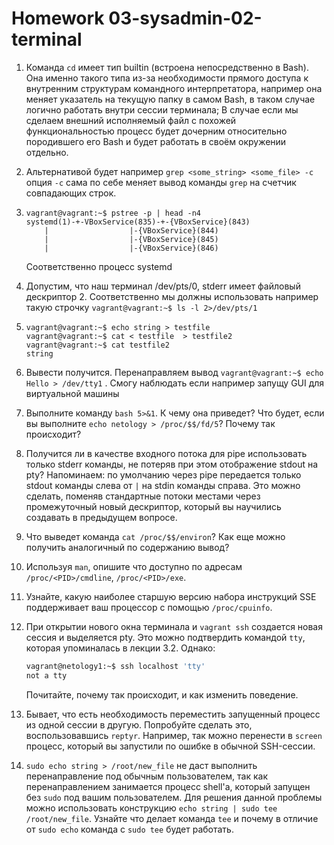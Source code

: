 # Homework 03-sysadmin-02-terminal

1. Команда `cd` имеет тип builtin (встроена непосредственно в Bash). Она именно такого типа из-за необходимости прямого доступа к внутренним структурам командного интерпретатора, например она меняет указатель на текущую папку в самом Bash, в таком случае логично работать внутри сессии терминала; В случае если мы сделаем внешний исполняемый файл с похожей функциональностью процесс будет дочерним относительно породившего его Bash и будет работать в своём окружении отдельно.
2. Альтернативой будет например `grep <some_string> <some_file> -c` опция `-с` сама по себе меняет вывод команды `grep` на счетчик совпадающих строк.
3.     vagrant@vagrant:~$ pstree -p | head -n4
       systemd(1)-+-VBoxService(835)-+-{VBoxService}(843)
           |                  |-{VBoxService}(844)
           |                  |-{VBoxService}(845)
           |                  |-{VBoxService}(846)  
    Соответственно процесс systemd
4. Допустим, что наш терминал /dev/pts/0, stderr имеет файловый дескриптор 2. Соответственно мы должны использовать например такую строчку `vagrant@vagrant:~$ ls -l 2>/dev/pts/1`
5.     vagrant@vagrant:~$ echo string > testfile
       vagrant@vagrant:~$ cat < testfile  > testfile2
       vagrant@vagrant:~$ cat testfile2
       string
6. Вывести получится. Перенаправляем вывод `vagrant@vagrant:~$ echo Hello > /dev/tty1` . Смогу наблюдать если например запущу GUI для виртуальной машины 
7. Выполните команду `bash 5>&1`. К чему она приведет? Что будет, если вы выполните `echo netology > /proc/$$/fd/5`? Почему так происходит?
8. Получится ли в качестве входного потока для pipe использовать только stderr команды, не потеряв при этом отображение stdout на pty? Напоминаем: по умолчанию через pipe передается только stdout команды слева от `|` на stdin команды справа.
Это можно сделать, поменяв стандартные потоки местами через промежуточный новый дескриптор, который вы научились создавать в предыдущем вопросе.
9. Что выведет команда `cat /proc/$$/environ`? Как еще можно получить аналогичный по содержанию вывод?
10. Используя `man`, опишите что доступно по адресам `/proc/<PID>/cmdline`, `/proc/<PID>/exe`.
11. Узнайте, какую наиболее старшую версию набора инструкций SSE поддерживает ваш процессор с помощью `/proc/cpuinfo`.
12. При открытии нового окна терминала и `vagrant ssh` создается новая сессия и выделяется pty. Это можно подтвердить командой `tty`, которая упоминалась в лекции 3.2. Однако:

     ```bash
     vagrant@netology1:~$ ssh localhost 'tty'
     not a tty
     ```

     Почитайте, почему так происходит, и как изменить поведение.
13. Бывает, что есть необходимость переместить запущенный процесс из одной сессии в другую. Попробуйте сделать это, воспользовавшись `reptyr`. Например, так можно перенести в `screen` процесс, который вы запустили по ошибке в обычной SSH-сессии.
14. `sudo echo string > /root/new_file` не даст выполнить перенаправление под обычным пользователем, так как перенаправлением занимается процесс shell'а, который запущен без `sudo` под вашим пользователем. Для решения данной проблемы можно использовать конструкцию `echo string | sudo tee /root/new_file`. Узнайте что делает команда `tee` и почему в отличие от `sudo echo` команда с `sudo tee` будет работать.
